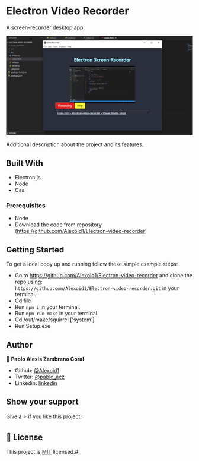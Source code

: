 # Electron Video Recorder

A screen-recorder desktop app.

![screenshot](./screen.png)

Additional description about the project and its features.

## Built With

- Electron.js
- Node
- Css

### Prerequisites

- Node
- Download the code from repository (https://github.com/Alexoid1/Electron-video-recorder)


## Getting Started

To get a local copy up and running follow these simple example steps:

- Go to https://github.com/Alexoid1/Electron-video-recorder and clone the repo using: <br>
`https://github.com/Alexoid1/Electron-video-recorder.git` in your terminal.
- Cd file
- Run `npm i` in your terminal.
- Run `npm run make` in your terminal.
- Cd /out/make/squirrel.['system']
- Run  Setup.exe



## Author

👤 **Pablo Alexis Zambrano Coral**

- Github: [@Alexoid1](https://github.com/Alexoid1)
- Twitter: [@pablo_acz](https://twitter.com/pablo_acz)
- Linkedin: [linkedin](https://www.linkedin.com/in/pablo-alexis-zambrano-coral-7a614a189/)



## Show your support

Give a ⭐️ if you like this project!



## 📝 License

This project is [MIT](LICENSE) licensed.#